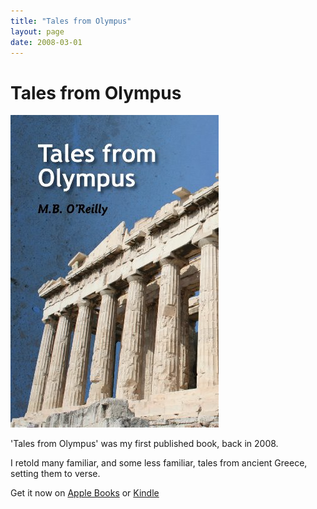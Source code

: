 ```yaml
---
title: "Tales from Olympus"
layout: page
date: 2008-03-01
---
```


# Tales from Olympus

![Tales from Olympus cover](/images/Cover_Tales_From_Olympus.png)

'Tales from Olympus' was my first published book, back in 2008.

I retold many familiar, and some less familiar, tales from ancient Greece, setting them to verse. 

Get it now on [Apple Books](https://apple.co/3U01Gcc) or [Kindle](https://www.amazon.co.uk/Tales-Olympus-M-B-OReilly-ebook/dp/B0047O2PJO/ref=sr_1_4?crid=1E9OXRWVHQVOO&keywords=Tales+From+Olympus&qid=1666905126&qu=eyJxc2MiOiIwLjAwIiwicXNhIjoiMC4wMCIsInFzcCI6IjAuMDAifQ%3D%3D&s=digital-text&sprefix=tales+from+olympus%2Cdigital-text%2C136&sr=1-4)
